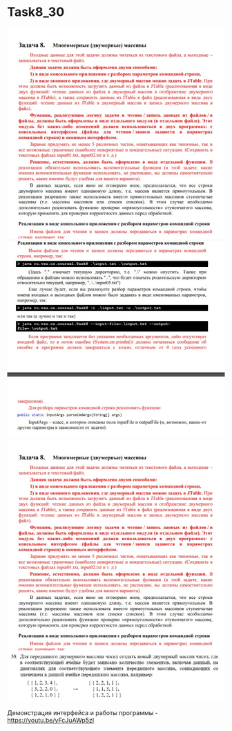 # Task8_30
![alt text](1.jpg)
![alt text](2.jpg)
![alt text](3.jpg)
![alt text](4.jpg)


Демонстрация интерфейса и работы программы - https://youtu.be/yFcJuAWp5zI
